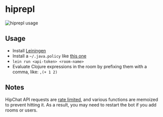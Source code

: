 # hiprepl

<img src="http://tailrecursion.com/~alan/pix/hiprepl.png" alt="hiprepl usage"/>

## Usage

* Install [Leiningen](https://github.com/technomancy/leiningen)
* Install a `~/.java.policy` like [this one](https://raw.github.com/flatland/clojail/master/example.policy)
* `lein run <api-token> <room-name>`
* Evaluate Clojure expressions in the room by prefixing them with a comma, like: `,(+ 1 2)`

## Notes

HipChat API requests are [rate
limited](https://www.hipchat.com/docs/api/rate_limiting), and various
functions are memoized to prevent hitting it.  As a result, you may
need to restart the bot if you add rooms or users.